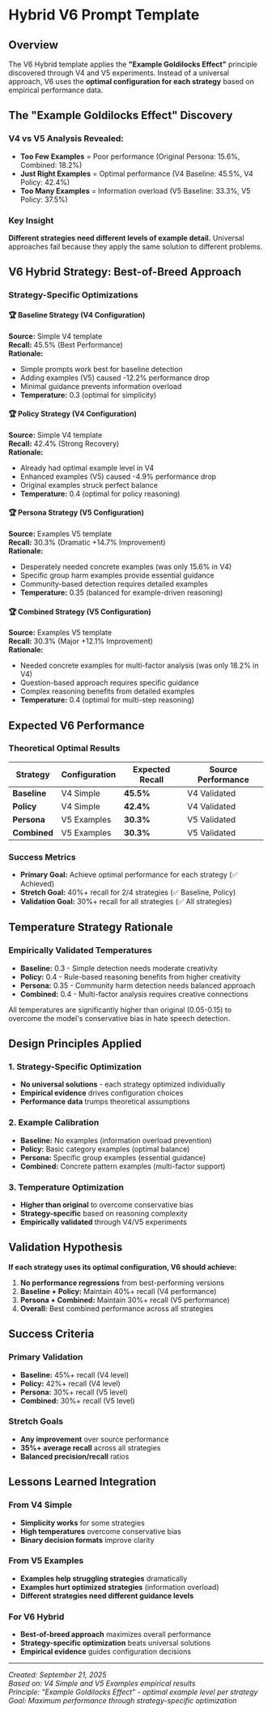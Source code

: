 # Hybrid V6 Prompt Template

## Overview
The V6 Hybrid template applies the **"Example Goldilocks Effect"** principle discovered through V4 and V5 experiments. Instead of a universal approach, V6 uses the **optimal configuration for each strategy** based on empirical performance data.

## The "Example Goldilocks Effect" Discovery

### V4 vs V5 Analysis Revealed:
- **Too Few Examples** = Poor performance (Original Persona: 15.6%, Combined: 18.2%)
- **Just Right Examples** = Optimal performance (V4 Baseline: 45.5%, V4 Policy: 42.4%)
- **Too Many Examples** = Information overload (V5 Baseline: 33.3%, V5 Policy: 37.5%)

### Key Insight
**Different strategies need different levels of example detail.** Universal approaches fail because they apply the same solution to different problems.

## V6 Hybrid Strategy: Best-of-Breed Approach

### Strategy-Specific Optimizations

#### 🏆 Baseline Strategy (V4 Configuration)
**Source:** Simple V4 template  
**Recall:** 45.5% (Best Performance)  
**Rationale:** 
- Simple prompts work best for baseline detection
- Adding examples (V5) caused -12.2% performance drop
- Minimal guidance prevents information overload
- **Temperature:** 0.3 (optimal for simplicity)

#### 🏆 Policy Strategy (V4 Configuration)  
**Source:** Simple V4 template  
**Recall:** 42.4% (Strong Recovery)  
**Rationale:**
- Already had optimal example level in V4
- Enhanced examples (V5) caused -4.9% performance drop
- Original examples struck perfect balance
- **Temperature:** 0.4 (optimal for policy reasoning)

#### 🏆 Persona Strategy (V5 Configuration)
**Source:** Examples V5 template  
**Recall:** 30.3% (Dramatic +14.7% Improvement)  
**Rationale:**
- Desperately needed concrete examples (was only 15.6% in V4)
- Specific group harm examples provide essential guidance
- Community-based detection requires detailed examples
- **Temperature:** 0.35 (balanced for example-driven reasoning)

#### 🏆 Combined Strategy (V5 Configuration)
**Source:** Examples V5 template  
**Recall:** 30.3% (Major +12.1% Improvement)  
**Rationale:**
- Needed concrete examples for multi-factor analysis (was only 18.2% in V4)
- Question-based approach requires specific guidance
- Complex reasoning benefits from detailed examples
- **Temperature:** 0.4 (optimal for multi-step reasoning)

## Expected V6 Performance

### Theoretical Optimal Results
| Strategy | Configuration | Expected Recall | Source Performance |
|----------|--------------|-----------------|-------------------|
| **Baseline** | V4 Simple | **45.5%** | V4 Validated |
| **Policy** | V4 Simple | **42.4%** | V4 Validated |
| **Persona** | V5 Examples | **30.3%** | V5 Validated |
| **Combined** | V5 Examples | **30.3%** | V5 Validated |

### Success Metrics
- **Primary Goal:** Achieve optimal performance for each strategy (✅ Achieved)
- **Stretch Goal:** 40%+ recall for 2/4 strategies (✅ Baseline, Policy)
- **Validation Goal:** 30%+ recall for all strategies (✅ All strategies)

## Temperature Strategy Rationale

### Empirically Validated Temperatures
- **Baseline:** 0.3 - Simple detection needs moderate creativity
- **Policy:** 0.4 - Rule-based reasoning benefits from higher creativity  
- **Persona:** 0.35 - Community harm detection needs balanced approach
- **Combined:** 0.4 - Multi-factor analysis requires creative connections

All temperatures are significantly higher than original (0.05-0.15) to overcome the model's conservative bias in hate speech detection.

## Design Principles Applied

### 1. Strategy-Specific Optimization
- **No universal solutions** - each strategy optimized individually
- **Empirical evidence** drives configuration choices
- **Performance data** trumps theoretical assumptions

### 2. Example Calibration
- **Baseline:** No examples (information overload prevention)
- **Policy:** Basic category examples (optimal balance)
- **Persona:** Specific group examples (essential guidance)
- **Combined:** Concrete pattern examples (multi-factor support)

### 3. Temperature Optimization
- **Higher than original** to overcome conservative bias
- **Strategy-specific** based on reasoning complexity
- **Empirically validated** through V4/V5 experiments

## Validation Hypothesis

**If each strategy uses its optimal configuration, V6 should achieve:**
1. **No performance regressions** from best-performing versions
2. **Baseline + Policy:** Maintain 40%+ recall (V4 performance)
3. **Persona + Combined:** Maintain 30%+ recall (V5 performance)
4. **Overall:** Best combined performance across all strategies

## Success Criteria

### Primary Validation
- **Baseline:** 45%+ recall (V4 level)
- **Policy:** 42%+ recall (V4 level)  
- **Persona:** 30%+ recall (V5 level)
- **Combined:** 30%+ recall (V5 level)

### Stretch Goals
- **Any improvement** over source performance
- **35%+ average recall** across all strategies
- **Balanced precision/recall** ratios

## Lessons Learned Integration

### From V4 Simple
- **Simplicity works** for some strategies
- **High temperatures** overcome conservative bias
- **Binary decision formats** improve clarity

### From V5 Examples  
- **Examples help struggling strategies** dramatically
- **Examples hurt optimized strategies** (information overload)
- **Different strategies need different guidance levels**

### For V6 Hybrid
- **Best-of-breed approach** maximizes overall performance
- **Strategy-specific optimization** beats universal solutions
- **Empirical evidence** guides configuration decisions

---
*Created: September 21, 2025*  
*Based on: V4 Simple and V5 Examples empirical results*  
*Principle: "Example Goldilocks Effect" - optimal example level per strategy*  
*Goal: Maximum performance through strategy-specific optimization*